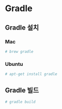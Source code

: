 # Gradle

## Gradle 설치

### Mac

```bash
# brew gradle
```

### Ubuntu

```bash
# apt-get install gradle
```

## Gradle 빌드

```bash
# gradle build
```